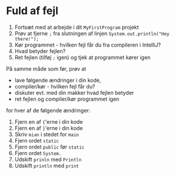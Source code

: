 # Fuld af fejl

1. Fortsæt med at arbejde i dit `MyFirstProgram` projekt
2. Prøv at fjerne `;` fra slutningen af linjen `System.out.println("Hey there!");`
3. Kør programmet - hvilken fejl får du fra compileren i IntelliJ?
4. Hvad betyder fejlen?
5. Ret fejlen (tilføj `;` igen) og tjek at programmet kører igen

På samme måde som før, prøv at 

- lave følgende ændringer i din kode, 
- compiler/kør - hvilken fejl får du?
- diskuter evt. med din makker hvad fejlen betyder
- ret fejlen og compiler/kør programmet igen

for hver af de følgende ændringer:

1. Fjern en af `{`'erne i din kode
2. Fjern en af `}`'erne i din kode
3. Skriv `mian` i stedet for `main`
4. Fjern ordet `static`
5. Fjern ordet `public` før `static`
6. Fjern ordet `System.`
7. Udskift `prinln` med `Println`
8. Udskift `println` med `print`
